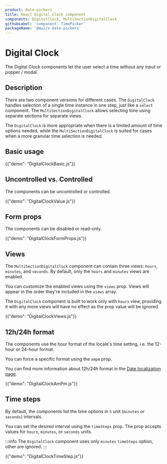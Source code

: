 ```yaml
---
product: date-pickers
title: React Digital Clock component
components: DigitalClock, MultiSectionDigitalClock
githubLabel: 'component: TimePicker'
packageName: '@mui/x-date-pickers'
---
```


# Digital Clock

<p class="description">The Digital Clock components let the user select a time without any input or popper / modal.</p>

## Description

There are two component versions for different cases. The `DigitalClock` handles selection of a single time instance in one step, just like a `select` component. The `MultiSectionDigitalClock` allows selecting time using separate sections for separate views.

The `DigitalClock` is more appropriate when there is a limited amount of time options needed, while the `MultiSectionDigitalClock` is suited for cases when a more granular time selection is needed.

## Basic usage

{{"demo": "DigitalClockBasic.js"}}

## Uncontrolled vs. Controlled

The components can be uncontrolled or controlled.

{{"demo": "DigitalClockValue.js"}}

## Form props

The components can be disabled or read-only.

{{"demo": "DigitalClockFormProps.js"}}

## Views

The `MultiSectionDigitalClock` component can contain three views: `hours`, `minutes`, and `seconds`.
By default, only the `hours` and `minutes` views are enabled.

You can customize the enabled views using the `views` prop.
Views will appear in the order they're included in the `views` array.

The `DigitalClock` component is built to work only with `hours` view, providing it with any more views will have no effect as the prop value will be ignored.

{{"demo": "DigitalClockViews.js"}}

## 12h/24h format

The components use the hour format of the locale's time setting, i.e. the 12-hour or 24-hour format.

You can force a specific format using the `ampm` prop.

You can find more information about 12h/24h format in the [Date localization page](/x/react-date-pickers/adapters-locale/#12h-24h-format).

{{"demo": "DigitalClockAmPm.js"}}

## Time steps

By default, the components list the time options in `5` unit (`minutes` or `seconds`) intervals.

You can set the desired interval using the `timeSteps` prop.
The prop accepts values for `hours`, `minutes`, or `seconds` units.

:::info
The `DigitalClock` component uses only `minutes` `timeSteps` option, other are ignored.
:::

{{"demo": "DigitalClockTimeStep.js"}}
